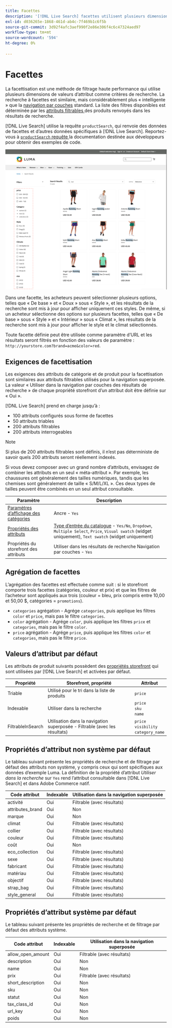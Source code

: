 ```yaml
---
title: Facettes
description: '[!DNL Live Search] facettes utilisent plusieurs dimensions de valeurs d’attribut comme critères de recherche.'
exl-id: d036265e-1868-461d-ab4c-7f469b1c6f5b
source-git-commit: 3d92f4afc3aef990f2e86e306f4c6c47324aed97
workflow-type: tm+mt
source-wordcount: '594'
ht-degree: 0%

---
```


# Facettes

La facettisation est une méthode de filtrage haute performance qui utilise plusieurs dimensions de valeurs d’attribut comme critères de recherche. La recherche à facettes est similaire, mais considérablement plus « intelligente » que la [navigation par couches](https://experienceleague.adobe.com/docs/commerce-admin/catalog/catalog/navigation/navigation-layered.html) standard. La liste des filtres disponibles est déterminée par les [ attributs filtrables ](https://experienceleague.adobe.com/docs/commerce-admin/catalog/catalog/navigation/navigation-layered.html#filterable-attributes) des produits renvoyés dans les résultats de recherche.

[!DNL Live Search] utilise la requête `productSearch`, qui renvoie des données de facettes et d’autres données spécifiques à [!DNL Live Search]. Reportez-vous à [`productSearch` requête ](https://developer.adobe.com/commerce/services/graphql/live-search/product-search/) la documentation destinée aux développeurs pour obtenir des exemples de code.

![Résultats de recherche filtrés](assets/storefront-search-results-run.png)

Dans une facette, les acheteurs peuvent sélectionner plusieurs options, telles que « De base » et « Doux » sous « Style », et les résultats de la recherche sont mis à jour pour afficher uniquement ces styles. De même, si un acheteur sélectionne des options sur plusieurs facettes, telles que « De base » sous « Style » et « Intérieur » sous « Climat », les résultats de la recherche sont mis à jour pour afficher le style et le climat sélectionnés.

Toute facette définie peut être utilisée comme paramètre d’URL et les résultats seront filtrés en fonction des valeurs de paramètre : `http://yourstore.com?brand=acme&color=red`.

## Exigences de facettisation

Les exigences des attributs de catégorie et de produit pour la facettisation sont similaires aux attributs filtrables utilisés pour la navigation superposée. La valeur « Utiliser dans la navigation par couches des résultats de recherche » de chaque propriété storefront d’un attribut doit être définie sur « Oui ».

[!DNL Live Search] prend en charge jusqu’à :

* 100 attributs configurés sous forme de facettes
* 50 attributs triables
* 200 attributs filtrables
* 200 attributs interrogeables

>[!NOTE]
>
> Si plus de 200 attributs filtrables sont définis, il n’est pas déterministe de savoir quels 200 attributs seront réellement indexés.

Si vous devez composer avec un grand nombre d’attributs, envisagez de combiner les attributs en un seul « méta-attribut ». Par exemple, les chaussures ont généralement des tailles numériques, tandis que les chemises sont généralement de taille « S/M/L/XL ». Ces deux types de tailles peuvent être combinés en un seul attribut consultable.

| Paramètre | Description |
|--- |--- |
| [Paramètres d’affichage des catégories](https://experienceleague.adobe.com/docs/commerce-admin/catalog/categories/create/categories-display-settings.html) | Ancre - `Yes` |
| [Propriétés des attributs](https://experienceleague.adobe.com/docs/commerce-admin/catalog/product-attributes/create/attribute-product-create.html) | [Type d’entrée du catalogue](https://experienceleague.adobe.com/docs/commerce-admin/catalog/product-attributes/attributes-input-types.html) - `Yes/No`, `Dropdown`, `Multiple Select`, `Price`, `Visual swatch` (widget uniquement), `Text swatch` (widget uniquement) |
| Propriétés du storefront des attributs | Utiliser dans les résultats de recherche Navigation par couches - `Yes` |

## Agrégation de facettes

L’agrégation des facettes est effectuée comme suit : si le storefront comporte trois facettes (catégories, couleur et prix) et que les filtres de l’acheteur sont appliqués aux trois (couleur = bleu, prix compris entre 10,00 et 50,00 $, catégories = `promotions`).

* `categories` agrégation - Agrége `categories`, puis applique les filtres `color` et `price`, mais pas le filtre `categories`.
* `color` agrégation - Agrége `color`, puis applique les filtres `price` et `categories`, mais pas le filtre `color`.
* `price` agrégation - Agrége `price`, puis applique les filtres `color` et `categories`, mais pas le filtre `price`.

## Valeurs d’attribut par défaut

Les attributs de produit suivants possèdent des [propriétés storefront](https://experienceleague.adobe.com/docs/commerce-admin/catalog/product-attributes/product-attributes.html) qui sont utilisées par [!DNL Live Search] et activées par défaut.

| Propriété | Storefront, propriété | Attribut |
|---|---|---|
| Triable | Utilisé pour le tri dans la liste de produits | `price` |
| Indexable | Utiliser dans la recherche | `price` <br />`sku`<br />`name` |
| FiltrableInSearch | Utilisation dans la navigation superposée - Filtrable (avec les résultats) | `price`<br />`visibility`<br />`category_name` |

## Propriétés d’attribut non système par défaut

Le tableau suivant présente les propriétés de recherche et de filtrage par défaut des attributs non système, y compris ceux qui sont spécifiques aux données d’exemple Luma. La définition de la propriété d’attribut *Utiliser dans la recherche* sur `Yes` rend l’attribut consultable dans [!DNL Live Search] et dans Adobe Commerce natif.

| Code attribut | Indexable | Utilisation dans la navigation superposée |
|--- |--- |--- |
| activité | Oui | Filtrable (avec résultats) |
| attributes_brand | Oui | Non |
| marque | Oui | Non |
| climat | Oui | Filtrable (avec résultats) |
| collier | Oui | Filtrable (avec résultats) |
| couleur | Oui | Filtrable (avec résultats) |
| coût | Oui | Non |
| eco_collection | Oui | Filtrable (avec résultats) |
| sexe | Oui | Filtrable (avec résultats) |
| fabricant | Oui | Filtrable (avec résultats) |
| matériau | Oui | Filtrable (avec résultats) |
| objectif | Oui | Filtrable (avec résultats) |
| strap_bag | Oui | Filtrable (avec résultats) |
| style_general | Oui | Filtrable (avec résultats) |

## Propriétés d’attribut système par défaut

Le tableau suivant présente les propriétés de recherche et de filtrage par défaut des attributs système.

| Code attribut | Indexable | Utilisation dans la navigation superposée |
|--- |--- |--- |
| allow_open_amount | Oui | Filtrable (avec résultats) |
| description | Oui | Non |
| name | Oui | Non |
| prix | Oui | Filtrable (avec résultats) |
| short_description | Oui | Non |
| sku | Oui | Non |
| statut | Oui | Non |
| tax_class_id | Oui | Non |
| url_key | Oui | Non |
| poids | Oui | Non |
